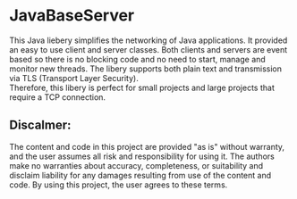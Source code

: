 # JavaBaseServer

This Java liebery simplifies the networking of Java applications. 
It provided an easy to use client and server classes.
Both clients and servers are event based so there is no blocking code and no need to start, manage and monitor new threads. 
The libery supports both plain text and transmission via TLS (Transport Layer Security).    
Therefore, this libery is perfect for small projects and large projects that require a TCP connection.


## Discalmer: 
The content and code in this project are provided "as is" without warranty, and the user assumes all risk and responsibility for using it. The authors make no warranties about accuracy, completeness, or suitability and disclaim liability for any damages resulting from use of the content and code. By using this project, the user agrees to these terms.
